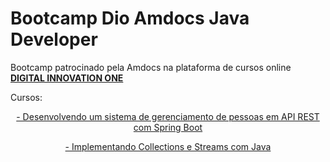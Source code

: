 <h1>
Bootcamp Dio Amdocs Java Developer
</h1>

<p>
Bootcamp patrocinado pela Amdocs na  plataforma de cursos online <strong> <a href="https://web.digitalinnovation.one/home"> DIGITAL INNOVATION ONE  </a></strong>

</p>


Cursos:

<p align="center">
<a href="https://github.com/pogermano/DIOAmdocsJavaDeveloper/tree/main/Desenvolvendo%20um%20sistema%20de%20gerenciamento%20de%20pessoas%20em%20API%20REST%20com%20Spring%20Boot/personapi">- Desenvolvendo um sistema de gerenciamento de pessoas em API REST com Spring Boot </a>
</p>
<p align="center">
<a href="https://github.com/pogermano/DIOAmdocsJavaDeveloper/tree/main/Implementando%20Collections%20e%20Streams%20com%20Java">- Implementando Collections e Streams com Java </a>

